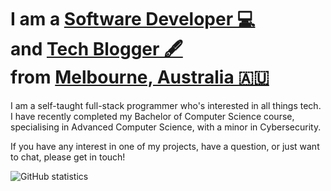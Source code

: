 # I am a [Software Developer 💻](https://gavindou.ch/)<br>and [Tech Blogger 🖋](https://gavindou.ch/blog)<br>from [Melbourne, Australia 🇦🇺](https://en.wikipedia.org/wiki/Melbourne)

I am a self-taught full-stack programmer who's interested in all things tech. I have recently completed my Bachelor of Computer Science course, specialising in Advanced Computer Science, with a minor in Cybersecurity.

If you have any interest in one of my projects, have a question, or just want to chat, please get in touch!

![GitHub statistics](https://github-readme-stats.vercel.app/api?username=coedice&count_private=true&show_icons=true&theme=radical)
